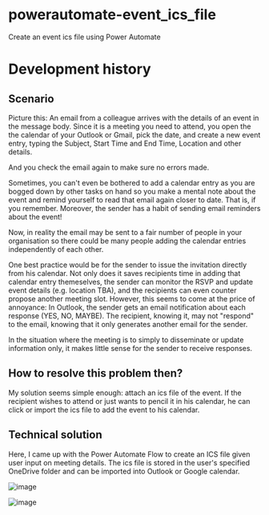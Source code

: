 # powerautomate-event_ics_file
Create an event ics file using Power Automate

# Development history
## Scenario  
Picture this: An email from a colleague arrives with the details of an event in the message body. Since it is a meeting you need to attend, you open the the calendar of your Outlook or Gmail, pick the date, and create a new event entry, typing the Subject, Start Time and End Time, Location and other details. 

And you check the email again to make sure no errors made. 

Sometimes, you can't even be bothered to add a calendar entry as you are bogged down by other tasks on hand so you make a mental note about the event and remind yourself to read that email again closer to date. That is, if you remember. Moreover, the sender has a habit of sending email reminders about the event!

Now, in reality the email may be sent to a fair number of people in your organisation so there could be many people adding the calendar entries independently of each other.

One best practice would be for the sender to issue the invitation directly from his calendar. Not only does it saves  recipients time in adding that calendar entry themeselves, the sender can monitor the RSVP and update event details (e.g. location TBA), and the recipients can even counter propose another meeting slot. However, this seems to come at the price of annoyance:  In Outlook, the sender gets an email notification about each response (YES, NO, MAYBE). The recipient, knowing it, may not  "respond" to the email, knowing that it only generates another email for the sender.

In the situation where the meeting is to simply to disseminate or update information only, it makes little sense for the sender to receive responses.

## How to resolve this problem then?
My solution seems simple enough: attach an ics file of the event. If the recipient wishes to attend or just wants to pencil it in his calendar, he can click or import the ics file to add the event to his calendar. 

## Technical solution

Here, I came up with the Power Automate Flow to create an ICS file  given user input on meeting details. The ics file is stored in the user's specified OneDrive folder and can be imported into Outlook or Google calendar. 

![image](https://user-images.githubusercontent.com/82358116/153165431-c4fc0395-0f40-40d4-8055-511cc1a7a8d2.png)

![image](https://user-images.githubusercontent.com/82358116/153165834-10bd2871-6628-4be7-9971-a13f9719999e.png)
